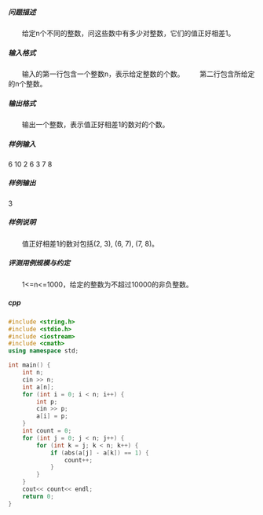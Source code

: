 ##### 问题描述
　　给定n个不同的整数，问这些数中有多少对整数，它们的值正好相差1。
##### 输入格式
　　输入的第一行包含一个整数n，表示给定整数的个数。
　　第二行包含所给定的n个整数。
##### 输出格式
　　输出一个整数，表示值正好相差1的数对的个数。
##### 样例输入
6
10 2 6 3 7 8
##### 样例输出
3
##### 样例说明
　　值正好相差1的数对包括(2, 3), (6, 7), (7, 8)。
##### 评测用例规模与约定
　　1<=n<=1000，给定的整数为不超过10000的非负整数。
##### cpp
```c++
#include <string.h>
#include <stdio.h>
#include <iostream>
#include <cmath>
using namespace std;

int main() {
    int n;
    cin >> n;
    int a[n];
    for (int i = 0; i < n; i++) {
        int p;
        cin >> p;
        a[i] = p;
    }
    int count = 0;
    for (int j = 0; j < n; j++) {
        for (int k = j; k < n; k++) {
            if (abs(a[j] - a[k]) == 1) {
                count++;
            }
        }
    }
    cout<< count<< endl;
    return 0;
}
```